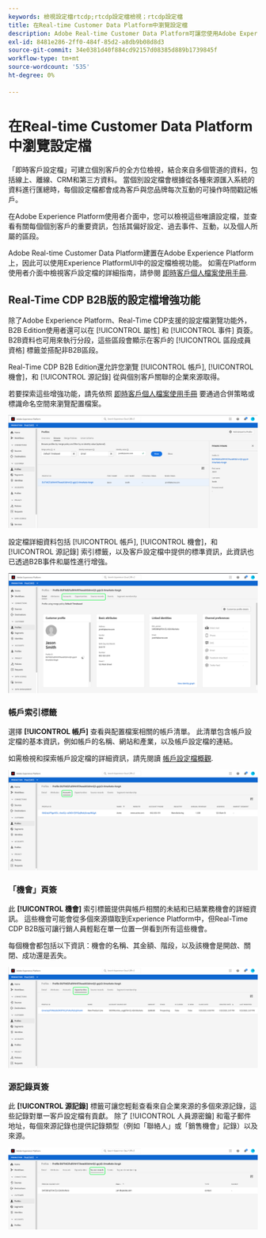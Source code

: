 ```yaml
---
keywords: 檢視設定檔rtcdp;rtcdp設定檔檢視；rtcdp設定檔
title: 在Real-time Customer Data Platform中瀏覽設定檔
description: Adobe Real-time Customer Data Platform可讓您使用Adobe Experience Platform使用者介面來瀏覽即時客戶設定檔資料。
exl-id: 8481e286-2ff0-484f-85d2-a8db9b08d8d3
source-git-commit: 34e0381d40f884cd92157d08385d889b1739845f
workflow-type: tm+mt
source-wordcount: '535'
ht-degree: 0%

---
```



# 在Real-time Customer Data Platform中瀏覽設定檔

「即時客戶設定檔」可建立個別客戶的全方位檢視，結合來自多個管道的資料，包括線上、離線、CRM和第三方資料。 當個別設定檔會根據從各種來源匯入系統的資料進行匯總時，每個設定檔都會成為客戶與您品牌每次互動的可操作時間戳記帳戶。

在Adobe Experience Platform使用者介面中，您可以檢視這些唯讀設定檔，並查看有關每個個別客戶的重要資訊，包括其偏好設定、過去事件、互動，以及個人所屬的區段。

Adobe Real-time Customer Data Platform建置在Adobe Experience Platform上，因此可以使用Experience PlatformUI中的設定檔檢視功能。 如需在Platform使用者介面中檢視客戶設定檔的詳細指南，請參閱 [即時客戶個人檔案使用手冊](../../profile/ui/user-guide.md).

## Real-Time CDP B2B版的設定檔增強功能

除了Adobe Experience Platform、Real-Time CDP支援的設定檔瀏覽功能外，B2B Edition使用者還可以在 [!UICONTROL 屬性] 和 [!UICONTROL 事件] 頁簽。 B2B資料也可用來執行分段，這些區段會顯示在客戶的 [!UICONTROL 區段成員資格] 標籤並搭配非B2B區段。

Real-Time CDP B2B Edition還允許您瀏覽 [!UICONTROL 帳戶], [!UICONTROL 機會]，和 [!UICONTROL 源記錄] 從與個別客戶關聯的企業來源取得。

若要探索這些增強功能，請先依照 [即時客戶個人檔案使用手冊](../../profile/ui/user-guide.md) 要通過合併策略或標識命名空間來瀏覽配置檔案。

![](images/b2b-browse-profile.png)

設定檔詳細資料包括 [!UICONTROL 帳戶], [!UICONTROL 機會]，和 [!UICONTROL 源記錄] 索引標籤，以及客戶設定檔中提供的標準資訊，此資訊也已透過B2B事件和屬性進行增強。

![](images/b2b-profile-detail.png)

### 帳戶索引標籤

選擇 **[!UICONTROL 帳戶]** 查看與配置檔案相關的帳戶清單。 此清單包含帳戶設定檔的基本資訊，例如帳戶的名稱、網站和產業，以及帳戶設定檔的連結。

如需檢視和探索帳戶設定檔的詳細資訊，請先閱讀 [帳戶設定檔概觀](../accounts/account-profile-overview.md).

![](images/b2b-profile-accounts.png)

### 「機會」頁簽

此 **[!UICONTROL 機會]** 索引標籤提供與帳戶相關的未結和已結業務機會的詳細資訊。 這些機會可能會從多個來源擷取到Experience Platform中，但Real-Time CDP B2B版可讓行銷人員輕鬆在單一位置一併看到所有這些機會。

每個機會都包括以下資訊：機會的名稱、其金額、階段，以及該機會是開啟、關閉、成功還是丟失。

![](images/b2b-profile-opportunities.png)

### 源記錄頁簽

此 **[!UICONTROL 源記錄]** 標籤可讓您輕鬆查看來自企業來源的多個來源記錄，這些記錄對單一客戶設定檔有貢獻。 除了 [!UICONTROL 人員源密鑰] 和電子郵件地址，每個來源記錄也提供記錄類型（例如「聯絡人」或「銷售機會」記錄）以及來源。

![](images/b2b-profile-source-records.png)
